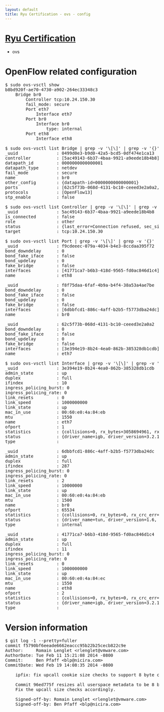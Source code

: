 ```yaml
---
layout: default
title: Ryu Certification - ovs - config
---
```

# [Ryu Certification](http://osrg.github.io/ryu/certification.html)
* ovs 

# OpenFlow related configuration
<pre>
$ sudo ovs-vsctl show
b8bd920f-ae70-4730-a902-264ec33348c3
    Bridge br0
        Controller tcp:10.24.150.30
        fail_mode: secure
        Port eth7
            Interface eth7
        Port br0
            Interface br0
                type: internal
        Port eth8
            Interface eth8

$ sudo ovs-vsctl list Bridge | grep -v '\[\]' | grep -v '{}'
_uuid               : 0499d0e3-b9d0-42a5-bcd5-0df474e1ca13
controller          : [5ac49143-6b37-4baa-9921-a9eede18b4b8]
datapath_id         : 0000000000000001
datapath_type       : netdev
fail_mode           : secure
name                : br0
other_config        : {datapath-id=0000000000000001}
ports               : [62c5f73b-068d-4131-bc10-ceeed3e2a0a2, f8f75daa-6faf-4b9a-b4f4-38a53a4ae7be, f9cdeeec-079a-4034-b4e3-8ccdaa395f72]
protocols           : [OpenFlow13]
stp_enable          : false

$ sudo ovs-vsctl list Controller | grep -v '\[\]' | grep -v '{}'
_uuid               : 5ac49143-6b37-4baa-9921-a9eede18b4b8
is_connected        : false
role                : other
status              : {last_error=Connection refused, sec_since_connect=371, sec_since_disconnect=2, state=BACKOFF}
target              : tcp:10.24.150.30

$ sudo ovs-vsctl list Port | grep -v '\[\]' | grep -v '{}'
_uuid               : f9cdeeec-079a-4034-b4e3-8ccdaa395f72
bond_downdelay      : 0
bond_fake_iface     : false
bond_updelay        : 0
fake_bridge         : false
interfaces          : [41771ca7-b6b3-418d-9565-fd0ac846d1c4]
name                : eth8

_uuid               : f8f75daa-6faf-4b9a-b4f4-38a53a4ae7be
bond_downdelay      : 0
bond_fake_iface     : false
bond_updelay        : 0
fake_bridge         : false
interfaces          : [6dbbfcd1-886c-4aff-b2b5-f5773dba24dc]
name                : br0

_uuid               : 62c5f73b-068d-4131-bc10-ceeed3e2a0a2
bond_downdelay      : 0
bond_fake_iface     : false
bond_updelay        : 0
fake_bridge         : false
interfaces          : [3e394e19-8b24-4ea0-862b-385328db1cdb]
name                : eth7

$ sudo ovs-vsctl list Interface | grep -v '\[\]' | grep -v '{}'
_uuid               : 3e394e19-8b24-4ea0-862b-385328db1cdb
admin_state         : up
duplex              : full
ifindex             : 10
ingress_policing_burst: 0
ingress_policing_rate: 0
link_resets         : 0
link_speed          : 1000000000
link_state          : up
mac_in_use          : 00:60:e0:4a:84:eb
mtu                 : 1550
name                : eth7
ofport              : 1
statistics          : {collisions=0, rx_bytes=3058694961, rx_crc_err=0, rx_dropped=0, rx_errors=0, rx_frame_err=0, rx_over_err=0, rx_packets=72588862, tx_bytes=0, tx_dropped=0, tx_errors=0, tx_packets=0}
status              : {driver_name=igb, driver_version=3.2.10-k, firmware_version=3.10-0}
type                : 

_uuid               : 6dbbfcd1-886c-4aff-b2b5-f5773dba24dc
admin_state         : up
duplex              : full
ifindex             : 287
ingress_policing_burst: 0
ingress_policing_rate: 0
link_resets         : 2
link_speed          : 10000000
link_state          : up
mac_in_use          : 00:60:e0:4a:84:eb
mtu                 : 1500
name                : br0
ofport              : 65534
statistics          : {collisions=0, rx_bytes=0, rx_crc_err=0, rx_dropped=0, rx_errors=0, rx_frame_err=0, rx_over_err=0, rx_packets=0, tx_bytes=0, tx_dropped=0, tx_errors=0, tx_packets=0}
status              : {driver_name=tun, driver_version=1.6, firmware_version=N/A}
type                : internal

_uuid               : 41771ca7-b6b3-418d-9565-fd0ac846d1c4
admin_state         : up
duplex              : full
ifindex             : 11
ingress_policing_burst: 0
ingress_policing_rate: 0
link_resets         : 0
link_speed          : 1000000000
link_state          : up
mac_in_use          : 00:60:e0:4a:84:ec
mtu                 : 1550
name                : eth8
ofport              : 2
statistics          : {collisions=0, rx_bytes=0, rx_crc_err=0, rx_dropped=0, rx_errors=0, rx_frame_err=0, rx_over_err=0, rx_packets=0, tx_bytes=2375634, tx_dropped=0, tx_errors=0, tx_packets=25365}
status              : {driver_name=igb, driver_version=3.2.10-k, firmware_version=3.10-0}
type                : 
</pre>

# Version information
<pre>
$ git log -1 --pretty=fuller
commit f5790bf6eeade6662eaccc95b22b25cecb822c9e
Author:     Romain Lenglet &lt;rlenglet@vmware.com&gt;
AuthorDate: Tue Feb 11 15:21:08 2014 -0800
Commit:     Ben Pfaff &lt;blp@nicira.com&gt;
CommitDate: Wed Feb 19 14:08:35 2014 -0800

    ipfix: fix upcall cookie size checks to support 8 byte cookies
    
    Commit 96ed775f resizes all userspace metadata to be 8 bytes minimum.
    Fix the upcall size checks accordingly.
    
    Signed-off-by: Romain Lenglet &lt;rlenglet@vmware.com&gt;
    Signed-off-by: Ben Pfaff &lt;blp@nicira.com&gt;
</pre>
